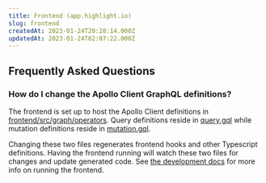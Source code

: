 ```yaml
---
title: Frontend (app.highlight.io)
slug: frontend
createdAt: 2023-01-24T20:28:14.000Z
updatedAt: 2023-01-24T02:07:22.000Z
---
```


## Frequently Asked Questions

### How do I change the Apollo Client GraphQL definitions?

The frontend is set up to host the Apollo Client definitions in [frontend/src/graph/operators](https://github.com/highlight/highlight/tree/main/frontend/src/graph/operators). Query definitions reside in [query.gql](https://github.com/highlight/highlight/blob/main/frontend/src/graph/operators/query.gql#L4) while mutation definitions reside in [mutation.gql](https://github.com/highlight/highlight/blob/main/frontend/src/graph/operators/mutation.gql).

Changing these two files regenerates frontend hooks and other Typescript definitions. Having the frontend running will watch these two files for changes and update generated code. See [the development docs](../../../../getting-started/7_self-host/dev-deployment-guide.md) for more info on running the frontend.
